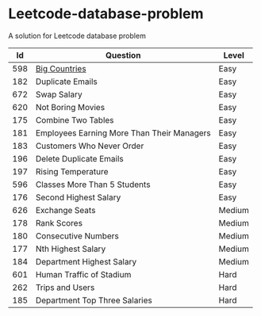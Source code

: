 # Leetcode-database-problem
A solution for Leetcode database problem

|Id|Question|Level|
|--|--|--|
|598|[Big Countries](Big-Countries)|Easy|
|182|Duplicate Emails|Easy|
|672|Swap Salary|Easy|
|620|Not Boring Movies|Easy|
|175|Combine Two Tables|Easy|
|181|Employees Earning More Than Their Managers|Easy|
|183|Customers Who Never Order|Easy|
|196|Delete Duplicate Emails|Easy|
|197|Rising Temperature|Easy|
|596|Classes More Than 5 Students|Easy|
|176|Second Highest Salary|Easy|
|626|Exchange Seats|Medium|
|178|Rank Scores|Medium|
|180|Consecutive Numbers|Medium|
|177|Nth Highest Salary|Medium|
|184|Department Highest Salary|Medium|
|601|Human Traffic of Stadium|Hard|
|262|Trips and Users|Hard|
|185|Department Top Three Salaries|Hard|
